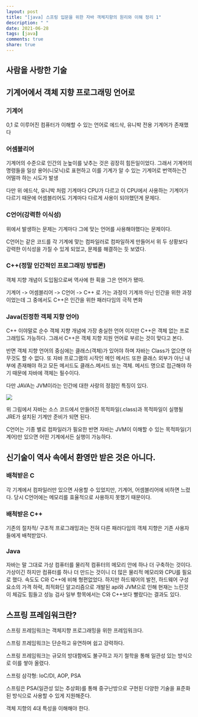 ```yaml
---
layout: post
title: "[java] 스프링 입문을 위한 자바 객체지향의 원리와 이해 정리 1"
description: " "
date: 2021-06-28
tags: [java]
comments: true
share: true
---
```


## 사람을 사랑한 기술

## 기계어에서 객체 지향 프로그래밍 언어로

### 기계어

0,1 로 이루어진 컴퓨터가 이해할 수 있는 언어로
에드삭, 유니박 전용 기계어가 존재했다

### 어셈블리어

기계어의 수준으로 인간의 눈높이를 낮추는 것은 굉장히 힘든일이었다.
그래서 기계어의 명령들을 일상 용어(니모닉)로 표현하고 이를 기계가 알 수 있는 기계어로 번역하는건 어떨까 하는 시도가 발생

다만 위 에드삭, 유니박 처럼 기계마다 CPU가 다르고 이 CPU에서 사용하는 기계어가 다르기 때문에 어셈블리어도 기계마다 다르게 사용이 되야했던게 문제다.

### C언어(강력한 이식성)

위에서 발생하는 문제는 기계마다 그에 맞는 언어를 사용해야했다는 문제이다.

C언어는 같은 코드를 각 기계에 맞는 컴파일러로 컴파일하게 만들어서 위 두 상황보다 강력한 이식성을 가질 수 있게 되었고, 문제를 해결하는 듯 보였다.

### C++(정말 인간적인 프로그래밍 방법론)

객체 지향 개념이 도입됨으로써 역사에 한 획을 그은 언어가 됐따.

기계어 -> 어셈블리어 -> C언어 -> C++ 로 가는 과정이 기계까 아닌 인간을 위한 과정이었는데 그 중에서도 C++은 인간을 위한 패러다임의 극적 변화

### Java(진정한 객체 지향 언어)

C++ 이야말로 순수 객체 지향 개념에 가장 충실한 언어 이지만 C++은 객체 없는 프로그래밍도 가능하다. 그래서 C++은 객체 지향 지원 언어로 부르는 것이 맞다고 본다.

반면 객체 지향 언어의 중심에는 클래스(객체)가 있어야 하며 자바는 Class가 없으면 아무것도 할 수 없다. 또 자바 프로그램의 시작인 메인 메서드 또한 클래스 외부가 아닌 내부에 존재해야 하고 모든 메서드도 클래스.메서드 또는 객체. 메서드 명으로 접근해야 하기 때문에 자바에 객체는 필수이다.

다만 JAVA는 JVM이라는 인간에 대한 사랑의 정점인 특징이 있다.

<img src="https://www.thejavaprogrammer.com/wp-content/uploads/2017/10/write-once-run-anywhere.png">

위 그림에서 자바는 소스 코드에서 만들어진 목적파일(.class)과 목적파일이 실행될 JRE가 설치된 기계만 준비가 되면 된다.

C언어는 기종 별로 컴파일러가 필요한 반면 자바는 JVM이 이해할 수 있는 목적파일(기계어)만 있으면 어떤 기계에서든 실행이 가능하다.

## 신기술이 역사 속에서 환영만 받은 것은 아니다.

### 배척받은 C

각 기계에서 컴파일러만 있으면 사용할 수 있었지만, 기계어, 어셈블리어에 비하면 느렸다. 당시 C언어에는 메모리를 효율적으로 사용하지 못했기 때문이다.

### 배척받은 C++

기존의 절차적/ 구조적 프로그래밍과는 전혀 다른 패러다임의 객체 지향은 기존 사용자들에게 배척받았다.

### Java

자바는 말 그대로 가상 컴퓨터를 물리적 컴퓨터의 메모리 안에 하나 더 구축하는 것이다. 가상이긴 하지만 컴퓨터를 하나 더 만드는 것이니 더 많은 물리적 메모리와 CPU를 필요로 했다. 속도도 C와 C++에 비해 형편없었다. 하지만 하드웨어의 발전, 하드웨어 구성 요소의 가격 하락, 최적화딘 알고리즘으로 개발된 api와 JVM으로 인해 현재는 느린것이 체감도 힘들고 성능 검사 일부 항목에서는 C와 C++보다 빨랐다는 결과도 있다.

## 스프링 프레임워크란?

스프링 프레임워크는 객체지향 프로그래밍을 위한 프레임워크다.

스프링 프레임워크는 단순하고 유연하며 쉽고 강력하다.

스프링 프레임워크는 규모의 방대함에도 불구하고 자기 철학을 통해 일관성 있는 방식으로 이를 쌓아 올렸다.

스프링 삼각형: IoC/DI, AOP, PSA

스프링은 PSA(일관성 있는 추상화)를 통해 중구난방으로 구현된 다양한 기술을 표준화된 방식으로 사용할 수 있게 지원해준다.

객체 지향의 4대 특성을 이해해야 한다.
